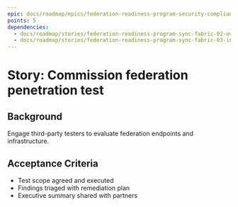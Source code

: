 ```yaml
---
epic: docs/roadmap/epics/federation-readiness-program-security-compliance.md
points: 5
dependencies:
  - docs/roadmap/stories/federation-readiness-program-sync-fabric-02-outbound-service.md
  - docs/roadmap/stories/federation-readiness-program-sync-fabric-03-inbound-listener.md
---
```

# Story: Commission federation penetration test

## Background
Engage third-party testers to evaluate federation endpoints and infrastructure.

## Acceptance Criteria
- Test scope agreed and executed
- Findings triaged with remediation plan
- Executive summary shared with partners
